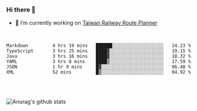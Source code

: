 ### Hi there 👋

- 🔭 I’m currently working on [Taiwan Railway Route Planner](https://github.com/Taiwan-Railway-Route-Planner)

<br/>

<!--START_SECTION:waka-->

```text
Markdown         4 hrs 19 mins   ██████░░░░░░░░░░░░░░░░░░░   24.23 %
TypeScript       3 hrs 25 mins   ████▓░░░░░░░░░░░░░░░░░░░░   19.15 %
Java             3 hrs 16 mins   ████▓░░░░░░░░░░░░░░░░░░░░   18.32 %
YAML             3 hrs 8 mins    ████▒░░░░░░░░░░░░░░░░░░░░   17.59 %
JSON             1 hr 9 mins     █▓░░░░░░░░░░░░░░░░░░░░░░░   06.48 %
XML              52 mins         █▒░░░░░░░░░░░░░░░░░░░░░░░   04.92 %
```

<!--END_SECTION:waka-->

<br/>
<br/>

![Anurag's github stats](https://github-readme-stats.vercel.app/api?username=DepickereSven&show_icons=true&theme=tokyonight)



<!--
**DepickereSven/DepickereSven** is a ✨ _special_ ✨ repository because its `README.md` (this file) appears on your GitHub profile.

Here are some ideas to get you started:

- 🔭 I’m currently working on ...
- 🌱 I’m currently learning ...
- 👯 I’m looking to collaborate on ...
- 🤔 I’m looking for help with ...
- 💬 Ask me about ...
- 📫 How to reach me: ...
- 😄 Pronouns: ...
- ⚡ Fun fact: ...
-->
